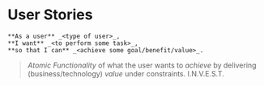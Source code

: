 # User Stories

    **As a user** _<type of user>_,
    **I want** _<to perform some task>_,
    **so that I can** _<achieve some goal/benefit/value>_.

> _Atomic Functionality_ of what the user wants to _achieve_ by delivering (business/technology) _value_ under constraints. I.N.V.E.S.T.
